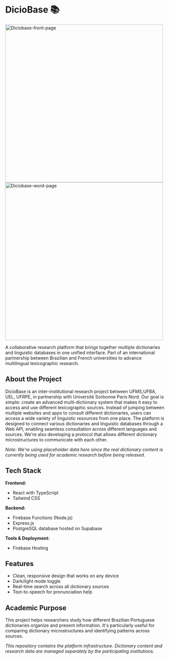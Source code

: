 # DicioBase 📚
<img width="500" height="500" alt="Diciobase-front-page" src="https://github.com/user-attachments/assets/c3a30f06-dc36-4d19-aaf8-c7ea28c3b377" />

<img width="500" height="500" alt="Diciobase-word-page" src="https://github.com/user-attachments/assets/b1691b0d-7881-4dda-a308-59bb58427289" />

A collaborative research platform that brings together multiple dictionaries and linguistic databases in one unified interface. Part of an international partnership between Brazilian and French universities to advance multilingual lexicographic research.

## About the Project
DicioBase is an inter-institutional research project between UFMS,UFBA, UEL, UFRPE, in partnership with Université Sorbonne Paris Nord.
Our goal is simple: create an advanced multi-dictionary system that makes it easy to access and use different lexicographic sources. Instead of jumping between multiple websites and apps to consult different dictionaries, users can access a wide variety of linguistic resources from one place.
The platform is designed to connect various dictionaries and linguistic databases through a Web API, enabling seamless consultation across different languages and sources. We're also developing a protocol that allows different dictionary microstructures to communicate with each other.

*Note: We're using placeholder data here since the real dictionary content is currently being used for academic research before being released.*

## Tech Stack

**Frontend:**
- React with TypeScript
- Tailwind CSS

**Backend:**
- Firebase Functions (Node.js)
- Express.js 
- PostgreSQL database hosted on Supabase

**Tools & Deployment:**
- Firebase Hosting
## Features
- Clean, responsive design that works on any device
- Dark/light mode toggle
- Real-time search across all dictionary sources
- Text-to-speech for pronunciation help
  

## Academic Purpose

This project helps researchers study how different Brazilian Portuguese dictionaries organize and present information. It's particularly useful for comparing dictionary microstructures and identifying patterns across sources.

*This repository contains the platform infrastructure. Dictionary content and research data are managed separately by the participating institutions.*
